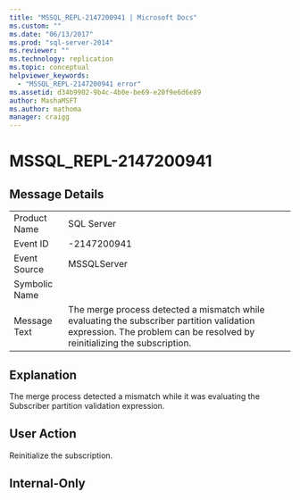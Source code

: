 ```yaml
---
title: "MSSQL_REPL-2147200941 | Microsoft Docs"
ms.custom: ""
ms.date: "06/13/2017"
ms.prod: "sql-server-2014"
ms.reviewer: ""
ms.technology: replication
ms.topic: conceptual
helpviewer_keywords: 
  - "MSSQL_REPL-2147200941 error"
ms.assetid: d34b9902-9b4c-4b0e-be69-e20f9e6d6e89
author: MashaMSFT
ms.author: mathoma
manager: craigg
---
```

# MSSQL_REPL-2147200941
    
## Message Details  
  
|||  
|-|-|  
|Product Name|SQL Server|  
|Event ID|-2147200941|  
|Event Source|MSSQLServer|  
|Symbolic Name||  
|Message Text|The merge process detected a mismatch while evaluating the subscriber partition validation expression. The problem can be resolved by reinitializing the subscription.|  
  
## Explanation  
 The merge process detected a mismatch while it was evaluating the Subscriber partition validation expression.  
  
## User Action  
 Reinitialize the subscription.  
  
## Internal-Only  
  
